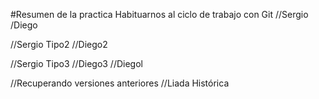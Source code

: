 #Resumen de la practica
Habituarnos al ciclo de trabajo con Git
//Sergio
/Diego

//Sergio Tipo2
//Diego2

//Sergio Tipo3
//Diego3
//Diegol

//Recuperando versiones anteriores
//Liada Histórica